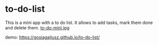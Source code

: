 # to-do-list

This is a mini app with a to do list. It allows to add tasks, mark them done and delete them.
[to-do-mini.jpg](https://postimg.cc/cgZSvG39)

demo:
https://gosiagajlusz.github.io/to-do-list/
